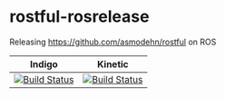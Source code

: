 # rostful-rosrelease
Releasing https://github.com/asmodehn/rostful on ROS 

| Indigo | Kinetic |
|:------:|:-------:|
| [![Build Status](https://travis-ci.org/asmodehn/rostful-rosrelease.svg?branch=release%2Findigo%2Frostful)](https://travis-ci.org/asmodehn/rostful-rosrelease)| [![Build Status](https://travis-ci.org/asmodehn/rostful-rosrelease.svg?branch=release%2Fkinetic%2Frostful)](https://travis-ci.org/asmodehn/rostful-rosrelease)|